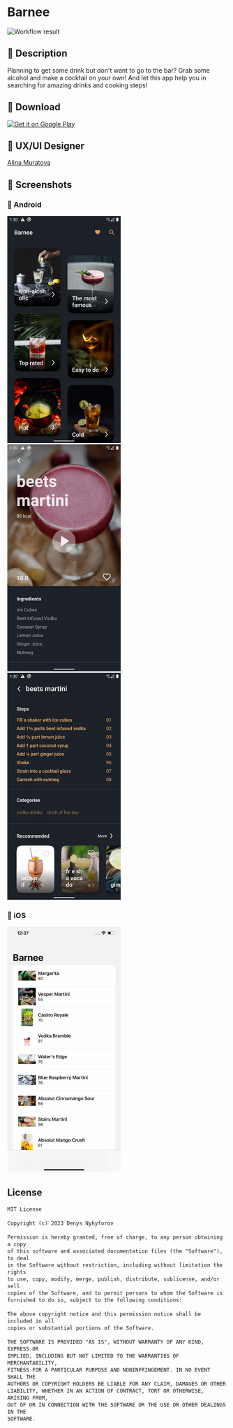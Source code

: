 # Barnee

<!--- Replace <OWNER> with your Github Username and <REPOSITORY> with the name of your repository. -->
<!--- You can find both of these in the url bar when you open your repository in github. -->
![Workflow result](https://github.com/popalay/Barnee/workflows/Android%20CI/badge.svg)

## :scroll: Description

<!--- Describe your app in one or two sentences -->
Planning to get some drink but don't want to go to the bar? Grab some alcohol and make a cocktail on your own!
And let this app help you in searching for amazing drinks and cooking steps!

## :file_folder: Download

<a href='https://play.google.com/store/apps/details?id=com.popalay.barnee&pcampaignid=pcampaignidMKT-Other-global-all-co-prtnr-py-PartBadge-Mar2515-1'><img alt='Get it on Google Play' src='https://play.google.com/intl/en_us/badges/static/images/badges/en_badge_web_generic.png' width='240px'/></a>

## :rocket: UX/UI Designer

[Alina Muratova](https://www.behance.net/alll_romanovna)

## :camera_flash: Screenshots

### :robot: Android

<img src="/art/screenshot_1.webp" width="260">&emsp;<img src="/art/screenshot_2.webp" width="260">
&emsp;<img src="/art/screenshot_3.webp" width="260">

### :green_apple: iOS

<img src="/art/screenshot_4.webp" width="260">

## License

```
MIT License

Copyright (c) 2023 Denys Nykyforov

Permission is hereby granted, free of charge, to any person obtaining a copy
of this software and associated documentation files (the "Software"), to deal
in the Software without restriction, including without limitation the rights
to use, copy, modify, merge, publish, distribute, sublicense, and/or sell
copies of the Software, and to permit persons to whom the Software is
furnished to do so, subject to the following conditions:

The above copyright notice and this permission notice shall be included in all
copies or substantial portions of the Software.

THE SOFTWARE IS PROVIDED "AS IS", WITHOUT WARRANTY OF ANY KIND, EXPRESS OR
IMPLIED, INCLUDING BUT NOT LIMITED TO THE WARRANTIES OF MERCHANTABILITY,
FITNESS FOR A PARTICULAR PURPOSE AND NONINFRINGEMENT. IN NO EVENT SHALL THE
AUTHORS OR COPYRIGHT HOLDERS BE LIABLE FOR ANY CLAIM, DAMAGES OR OTHER
LIABILITY, WHETHER IN AN ACTION OF CONTRACT, TORT OR OTHERWISE, ARISING FROM,
OUT OF OR IN CONNECTION WITH THE SOFTWARE OR THE USE OR OTHER DEALINGS IN THE
SOFTWARE.
```
